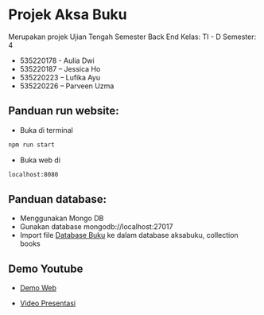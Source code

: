 # Projek Aksa Buku
Merupakan projek Ujian Tengah Semester Back End
Kelas: TI - D
Semester: 4

- 535220178 - Aulia Dwi
- 535220187 – Jessica Ho
- 535220223 – Lufika Ayu
- 535220226 – Parveen Uzma

## Panduan run website:
- Buka di terminal
```bash
npm run start
```
- Buka web di 
```bash
localhost:8080
```

## Panduan database:
- Menggunakan Mongo DB
- Gunakan database mongodb://localhost:27017
- Import file [Database Buku](public/DatabaseBuku.csv) ke dalam database aksabuku, collection books


## Demo Youtube
- [Demo Web](https://youtu.be/NXzSvJvCZNw)

- [Video Presentasi](https://youtu.be/FFrZ-iFIgV4)
